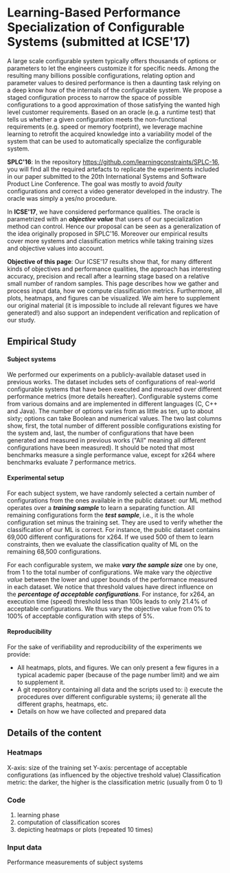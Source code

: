 # Learning-Based Performance Specialization of Configurable Systems (submitted at ICSE'17)


A large scale configurable system typically offers thousands of options or parameters to let the engineers customize it for specific needs. Among the resulting many billions possible configurations, relating option and parameter values to desired performance is then a daunting task relying on a deep know how of the internals of the configurable system. We propose a staged configuration process to narrow the space of possible configurations to a good approximation of those satisfying the wanted high level customer requirements. Based on an oracle (e.g. a runtime test) that tells us whether a given configuration meets the non-functional requirements (e.g. speed or memory footprint), we leverage machine learning to retrofit the acquired knowledge into a variability model of the system that can be used to automatically specialize the configurable system. 

**SPLC'16**: In the repository https://github.com/learningconstraints/SPLC-16,  you will find all the required artefacts to replicate the experiments included in our paper submitted to the 20th International Systems and Software Product Line Conference. The goal was mostly to avoid *faulty* configurations and correct a video generator developed in the industry. The oracle was simply a yes/no procedure. 

In **ICSE'17**, we have considered performance qualities. The oracle is parametrized with an ***objective value*** that users of our specialization method can control. Hence our proposal can be seen as a generalization of the idea originally proposed in SPLC'16. Moreover our empirical results cover more systems and classification metrics while taking training sizes and objective values into account.

**Objective of this page**: Our ICSE'17 results show that, for many different kinds of objectives and performance qualities, the approach has interesting accuracy, precision and recall after a learning stage based on a relative small number of random samples. This page describes how we gather and process input data, how we compute classification metrics. Furthermore, all plots, heatmaps, and figures can be visualized. We aim here to supplement our original material (it is impossible to include all relevant figures we have generated!) and also support an independent verification and replication of our study. 

 
## Empirical Study

#### Subject systems
We performed our experiments on a publicly-available dataset used in previous works. The dataset includes sets of configurations of real-world configurable systems that have been executed and measured over different performance metrics (more details hereafter). Configurable systems come from various domains and are implemented in different languages (C, C++ and Java). The number of options varies from as little as ten, up to about sixty; options can take Boolean and numerical values. The two last columns show, first, the total number of different possible configurations existing for the system and, last, the number of configurations that have been generated and measured in previous works ("All" meaning all different configurations have been measured).
It should be noted that most benchmarks measure a single performance value, except for x264 where benchmarks evaluate 7 performance metrics.

#### Experimental setup 
For each subject system, we have randomly selected a certain number of configurations from the ones available in the public dataset: our ML method operates over a ***training sample*** to learn a separating function. All remaining configurations form the ***test sample***, i.e., it is the whole configuration set minus the training set. They are used to verify whether the classification of our ML is correct. For instance, the public dataset contains 69,000 different configurations for x264. If we used 500 of them to learn constraints, then we evaluate the classification quality of ML on the remaining 68,500 configurations.

For each configurable system, we make ***vary the sample size*** one by one, from 1 to the total number of configurations. We make vary the *objective value* between the lower and upper bounds of the performance measured in each dataset. We notice that threshold values have direct influence on the
***percentage of acceptable configurations***. For instance, for x264, an execution time (speed) threshold less than 100s leads to only 21.4% of acceptable configurations. We thus vary the objective value from 0% to 100% of acceptable configuration with steps of 5%.

#### Reproducibility 

For the sake of verifiability and reproducibility of the experiments we provide:
 - All heatmaps, plots, and figures. We can only present a few figures
   in a typical academic paper (because of the page number limit) and we
   aim to supplement it.   
  - A git repository containing all data and the
   scripts used to: i) execute the procedures over different
   configurable systems; ii) generate all the different graphs,
   heatmaps, etc.  
  - Details on how we have collected and prepared data

## Details of the content 

### Heatmaps 

X-axis: size of the training set
Y-axis: percentage of acceptable configurations (as influenced by the objective treshold value)
Classification metric: the darker, the higher is the classification metric (usually from 0 to 1)

### Code 

 1. learning phase  
 2. computation of classification scores
 3. depicting heatmaps or plots
(repeated 10 times)

### Input data 
 
Performance measurements of subject systems 



